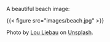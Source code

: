 A beautiful beach image:

{{< figure src="images/beach.jpg" >}}

Photo by  [Lou Liebau][LL]  on  [Unsplash][].

[LL]: https://unsplash.com/photos/5MIvNkRnays?utm_source=unsplash&utm_medium=referral&utm_content=creditCopyText
[Unsplash]: https://unsplash.com/?utm_source=unsplash&utm_medium=referral&utm_content=creditCopyText

